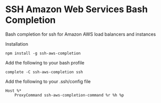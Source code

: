 SSH Amazon Web Services Bash Completion
=======================================

Bash completion for ssh for Amazon AWS load balancers and instances

Installation

```
npm install -g ssh-aws-completion
```

Add the following to your bash profile

```
complete -C ssh-aws-completion ssh
```

Add the following to your .ssh/config file

```
Host %*
    ProxyCommand ssh-aws-completion-command %r %h %p	
```